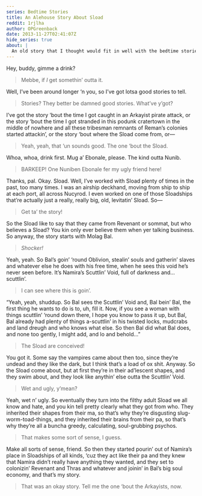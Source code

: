 ```yaml
---
series: Bedtime Stories
title: An Alehouse Story About Sload
reddit: 1rjlha
author: OPGreenback
date: 2013-11-27T02:41:07Z
hide_series: true
about: |
  An old story that I thought would fit in well with the bedtime stories.
---
```


Hey, buddy, gimme a drink?

> Mebbe, if *I* get somethin’ outta it.

Well, I’ve been around longer ‘n you, so I’ve got lotsa good stories to tell.

> Stories? They better be damned good stories. What’ve y’got?

I’ve got the story ‘bout the time I got caught in an Arkayist pirate attack, or
the story ‘bout the time I got stranded in this podunk cratertown in the middle
of nowhere and all these tribesman remnants of Reman’s colonies started
attackin’, or the story ‘bout where the Sload come from, or—

> Yeah, yeah, that ‘un sounds good. The one ‘bout the Sload.

Whoa, whoa, drink first. Mug a’ Ebonale, please. The kind outta Nunib.

> BARKEEP! One Nuniben Ebonale fer my ugly friend here!

Thanks, pal. Okay. Sload. Well, I’ve worked with Sload plenty of times in the
past, too many times. I was an airship deckhand, moving from ship to ship at
each port, all across Nucyrod. I even worked on one of those Sloadships that’re
actually just a really, really big, old, levitatin’ Sload. So—

> Get ta’ the story!

So the Sload like to say that they came from Revenant or sommat, but who
believes a Sload? You kin only ever believe them when yer talking business. So
anyway, the story starts with Molag Bal.

> *Shocker!*

Yeah, yeah. So Bal’s goin’ ‘round Oblivion, stealin’ souls and gatherin’ slaves
and whatever else he does with his free time, when he sees this void he’s never
seen before. It’s Namira’s Scuttlin’ Void, full of darkness and… scuttlin’.

> I can see where this is goin’.

“Yeah, yeah, shuddup. So Bal sees the Scuttlin’ Void and, Bal bein’ Bal, the
first thing he wants to do is to, uh, fill it. Now, if you see a woman with
things scuttlin’ ‘round down there, I hope you know to pass it up, but Bal, Bal
already had plenty of things a-scuttlin’ in his twisted locks, mudcrabs and land
dreugh and who knows what else. So then Bal did what Bal does, and none too
gently, I might add, and lo and behold…”

> The Sload are conceived!

You got it. Some say the vampires came about then too, since they’re undead and
they like the dark, but I think that’s a load of ox shit. Anyway. So the Sload
come about, but at first they’re in their ad’lescent shapes, and they swim
about, and they look like anythin’ else outta the Scuttlin’ Void.

> Wet and ugly, y’mean?

Yeah, wet n’ ugly. So eventually they turn into the filthy adult Sload we all
know and hate, and you kin tell pretty clearly what they got from who. They
inherited their shapes from their ma, so that’s why they’re disgusting
slug-worm-toad-things, and they inherited their brains from their pa, so that’s
why they’re all a buncha greedy, calculating, soul-grubbing psychos.

> That makes some sort of sense, I guess.

Make all sorts of sense, friend. So then they started pourin’ out of Namira’s
place in Sloadships of all kinds, ‘cuz they act like their pa and they knew that
Namira didn’t really have anything they wanted, and they set to colonizin’
Revenant and Thras and whatever and joinin’ in Bal’s big soul economy, and
that’s my story.

> That was an okay story. Tell me the one ‘bout the Arkayists, now.
